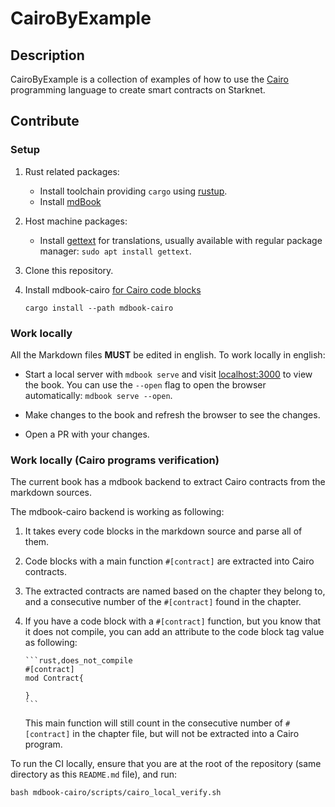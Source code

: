 # CairoByExample

## Description

CairoByExample is a collection of examples of how to use the [Cairo](https://github.com/starkware-libs/cairo) programming language to create smart contracts on Starknet.

## Contribute

### Setup

1. Rust related packages:
   - Install toolchain providing `cargo` using [rustup](https://rustup.rs/).
   - Install [mdBook](https://rust-lang.github.io/mdBook/guide/installation.html)
2. Host machine packages:

   - Install [gettext](https://www.gnu.org/software/gettext/) for translations, usually available with regular package manager:
     `sudo apt install gettext`.

3. Clone this repository.
4. Install mdbook-cairo [for Cairo code blocks](#work-locally-cairo-programs-verification)
   ```
   cargo install --path mdbook-cairo
   ```

### Work locally

All the Markdown files **MUST** be edited in english. To work locally in english:

- Start a local server with `mdbook serve` and visit [localhost:3000](http://localhost:3000) to view the book.
  You can use the `--open` flag to open the browser automatically: `mdbook serve --open`.

- Make changes to the book and refresh the browser to see the changes.

- Open a PR with your changes.

### Work locally (Cairo programs verification)

The current book has a mdbook backend to extract Cairo contracts from the markdown sources.

The mdbook-cairo backend is working as following:

1. It takes every code blocks in the markdown source and parse all of them.
2. Code blocks with a main function `#[contract]` are extracted into Cairo contracts.
3. The extracted contracts are named based on the chapter they belong to, and a consecutive
   number of the `#[contract]` found in the chapter.
4. If you have a code block with a `#[contract]` function, but you know that it does not compile,
   you can add an attribute to the code block tag value as following:

   ````
   ```rust,does_not_compile
   #[contract]
   mod Contract{

   }
   ```
   ````

   This main function will still count in the consecutive number of `#[contract]` in the chapter file,
   but will not be extracted into a Cairo program.

To run the CI locally, ensure that you are at the root of the repository (same directory as this `README.md` file),
and run:

`bash mdbook-cairo/scripts/cairo_local_verify.sh`
